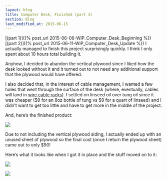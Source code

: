```yaml
---
layout: blog
title: Computer Desk, Finished (part 3)
section: Blog
last_modified_at: 2015-06-15
---
```


[(part 1)]({% post_url 2015-06-06-WIP_Computer_Desk_Beginning %}) [(part 2)]({% post_url 2015-06-11-WIP_Computer_Desk_Update %}) I actually managed to finish this project surprisingly quickly.  I think I only spent about 10 hours total building it.

Anyhow, I decided to abandon the vertical plywood since I liked how the desk looked without it and it turned out to not need any additional support that the plywood would have offered.

I also decided that, in the interest of cable management, I wanted a few holes that went through the surface of the desk (where, eventually, cables will land in [wire cable racks](http://i.imgur.com/TKYb3dN.jpg)).  I settled on linseed oil over tung oil since it was cheaper ($9 for an 8oz bottle of tung vs $9 for a quart of linseed) and I didn’t want to get too little and have to get more in the middle of the project.

And, here’s the finished product:

<a href="http://i.imgur.com/rmIjdWj.jpg"><img src="http://i.imgur.com/rmIjdWj.jpg" /></a>

Due to not including the vertical plywood siding, I actually ended up with an unused sheet of plywood so the final cost (once I return the plywood sheet) came out to only $90!

Here’s what it looks like when I got it in place and the stuff moved on to it:

<a href="http://i.imgur.com/NxyeYZ6.jpg"><img src="http://i.imgur.com/NxyeYZ6.jpg" /></a>

<a href="http://i.imgur.com/GM05Vwk.jpg"><img src="http://i.imgur.com/GM05Vwk.jpg" /></a>